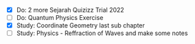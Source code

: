 - [x] Do: 2 more Sejarah Quizizz Trial 2022
- [ ] Do: Quantum Physics Exercise
- [x] Study: Coordinate Geometry last sub chapter
- [ ] Study: Physics - Reffraction of Waves and make some notes